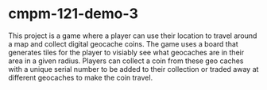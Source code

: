 # cmpm-121-demo-3

This project is a game where a player can use their location to travel around a map and collect digital geocache coins.  The game uses a board that generates tiles for the player to visiably see what geocaches are in their area in a given radius.   Players can collect a coin from these geo caches with a unique serial number to be added to their collection or traded away at different geocaches to make the coin travel.
